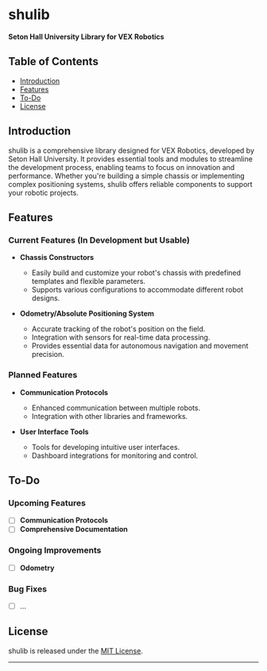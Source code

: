 # shulib
**Seton Hall University Library for VEX Robotics**

## Table of Contents
- [Introduction](#introduction)
- [Features](#features)
- [To-Do](#to-do)
- [License](#license)

## Introduction
shulib is a comprehensive library designed for VEX Robotics, developed by Seton Hall University. It provides essential tools and modules to streamline the development process, enabling teams to focus on innovation and performance. Whether you're building a simple chassis or implementing complex positioning systems, shulib offers reliable components to support your robotic projects.

## Features
### Current Features (In Development but Usable)
- **Chassis Constructors**
  - Easily build and customize your robot's chassis with predefined templates and flexible parameters.
  - Supports various configurations to accommodate different robot designs.

- **Odometry/Absolute Positioning System**
  - Accurate tracking of the robot's position on the field.
  - Integration with sensors for real-time data processing.
  - Provides essential data for autonomous navigation and movement precision.

### Planned Features
- **Communication Protocols**
  - Enhanced communication between multiple robots.
  - Integration with other libraries and frameworks.

- **User Interface Tools**
  - Tools for developing intuitive user interfaces.
  - Dashboard integrations for monitoring and control.

## To-Do
### Upcoming Features
- [ ] **Communication Protocols**
- [ ] **Comprehensive Documentation**

### Ongoing Improvements
- [ ] **Odometry**

### Bug Fixes
- [ ] ...

## License
shulib is released under the [MIT License](LICENSE).

---
